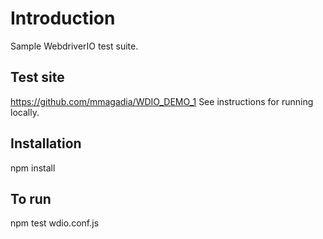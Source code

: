 # Introduction

Sample WebdriverIO test suite.

## Test site

https://github.com/mmagadia/WDIO_DEMO_1
See instructions for running locally.

## Installation

npm install

## To run

npm test wdio.conf.js
